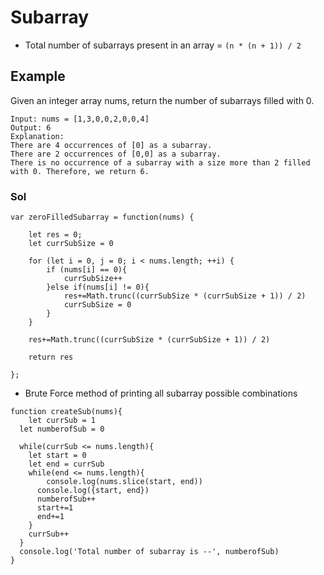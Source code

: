 # Subarray

* Total number of subarrays present in an array = ```(n * (n + 1)) / 2```


## Example

Given an integer array nums, return the number of subarrays filled with 0.

```
Input: nums = [1,3,0,0,2,0,0,4]
Output: 6
Explanation: 
There are 4 occurrences of [0] as a subarray.
There are 2 occurrences of [0,0] as a subarray.
There is no occurrence of a subarray with a size more than 2 filled with 0. Therefore, we return 6.
```

### Sol

```
var zeroFilledSubarray = function(nums) {
    
    let res = 0;
    let currSubSize = 0
    
    for (let i = 0, j = 0; i < nums.length; ++i) {
        if (nums[i] == 0){
            currSubSize++
        }else if(nums[i] != 0){
            res+=Math.trunc((currSubSize * (currSubSize + 1)) / 2)
            currSubSize = 0
        }
    }
    
    res+=Math.trunc((currSubSize * (currSubSize + 1)) / 2)
    
    return res
    
};
```

* Brute Force method of printing all subarray possible combinations

```
function createSub(nums){
	let currSub = 1
  let numberofSub = 0
  
  while(currSub <= nums.length){
  	let start = 0
    let end = currSub
    while(end <= nums.length){
    	console.log(nums.slice(start, end))
      console.log({start, end})
      numberofSub++
      start+=1
      end+=1
    }
    currSub++
  }
  console.log('Total number of subarray is --', numberofSub)
}
```